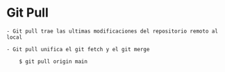 
# Git Pull 

    - Git pull trae las ultimas modificaciones del repositorio remoto al local

    - Git pull unifica el git fetch y el git merge

        $ git pull origin main
